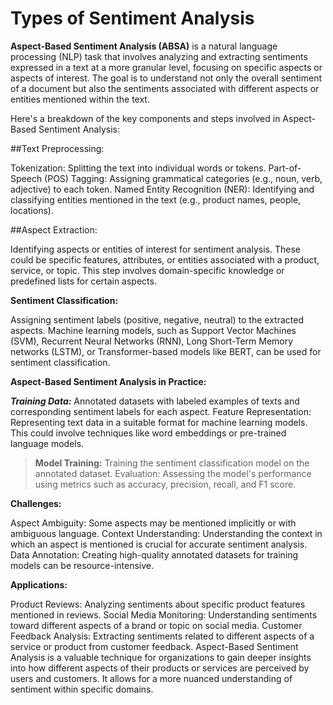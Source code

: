# Types of Sentiment Analysis

**Aspect-Based Sentiment Analysis (ABSA)** is a natural language processing (NLP) task that involves analyzing and extracting sentiments expressed in a text at a more granular level, focusing on specific aspects or aspects of interest. The goal is to understand not only the overall sentiment of a document but also the sentiments associated with different aspects or entities mentioned within the text.

Here's a breakdown of the key components and steps involved in Aspect-Based Sentiment Analysis:

##Text Preprocessing:

Tokenization: Splitting the text into individual words or tokens.
Part-of-Speech (POS) Tagging: Assigning grammatical categories (e.g., noun, verb, adjective) to each token.
Named Entity Recognition (NER): Identifying and classifying entities mentioned in the text (e.g., product names, people, locations).

##Aspect Extraction:

Identifying aspects or entities of interest for sentiment analysis. These could be specific features, attributes, or entities associated with a product, service, or topic.
This step involves domain-specific knowledge or predefined lists for certain aspects.

**Sentiment Classification:**

Assigning sentiment labels (positive, negative, neutral) to the extracted aspects.
Machine learning models, such as Support Vector Machines (SVM), Recurrent Neural Networks (RNN), Long Short-Term Memory networks (LSTM), or Transformer-based models like BERT, can be used for sentiment classification.

**Aspect-Based Sentiment Analysis in Practice:**

_**Training Data:**_ Annotated datasets with labeled examples of texts and corresponding sentiment labels for each aspect.
Feature Representation: Representing text data in a suitable format for machine learning models. This could involve techniques like word embeddings or pre-trained language models.
> **Model Training:** Training the sentiment classification model on the annotated dataset.
Evaluation: Assessing the model's performance using metrics such as accuracy, precision, recall, and F1 score.

**Challenges:**

Aspect Ambiguity: Some aspects may be mentioned implicitly or with ambiguous language.
Context Understanding: Understanding the context in which an aspect is mentioned is crucial for accurate sentiment analysis.
Data Annotation: Creating high-quality annotated datasets for training models can be resource-intensive.

**Applications:**

Product Reviews: Analyzing sentiments about specific product features mentioned in reviews.
Social Media Monitoring: Understanding sentiments toward different aspects of a brand or topic on social media.
Customer Feedback Analysis: Extracting sentiments related to different aspects of a service or product from customer feedback.
Aspect-Based Sentiment Analysis is a valuable technique for organizations to gain deeper insights into how different aspects of their products or services are perceived by users and customers. It allows for a more nuanced understanding of sentiment within specific domains.